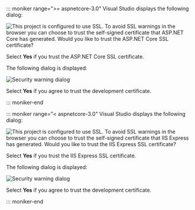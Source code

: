 ::: moniker range=">= aspnetcore-3.0"
Visual Studio displays the following dialog:

![This project is configured to use SSL. To avoid SSL warnings in the browser you can choose to trust the self-signed certificate that ASP.NET Core has generated. Would you like to trust the ASP.NET Core SSL certificate?](~/getting-started/_static/trustCert-3x.png)

Select **Yes** if you trust the ASP.NET Core SSL certificate.

The following dialog is displayed:

![Security warning dialog](~/getting-started/_static/cert.png)

Select **Yes** if you agree to trust the development certificate.

::: moniker-end

::: moniker range="< aspnetcore-3.0"
Visual Studio displays the following dialog:

![This project is configured to use SSL. To avoid SSL warnings in the browser you can choose to trust the self-signed certificate that IIS Express has generated. Would you like to trust the IIS Express SSL certificate?](~/getting-started/_static/trustCert.png)

Select **Yes** if you trust the IIS Express SSL certificate.

The following dialog is displayed:

![Security warning dialog](~/getting-started/_static/cert.png)

Select **Yes** if you agree to trust the development certificate.

::: moniker-end
